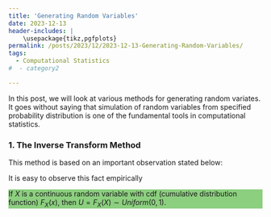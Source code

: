 ```yaml
---
title: 'Generating Random Variables'
date: 2023-12-13
header-includes: |
    \usepackage{tikz,pgfplots}
permalink: /posts/2023/12/2023-12-13-Generating-Random-Variables/
tags:
  - Computational Statistics
#  - category2

---
```

In this post, we will look at various methods for generating random variates. It goes without saying that simulation of random variables from specified probability distribution is one of the fundamental tools in computational statistics.

### 1. The Inverse Transform Method

This method is based on an important observation stated below:
		

		
It is easy to observe this fact empirically 

<div style="background-color: rgb(140, 207, 127);">

If $X$ is a continuous random variable with cdf (cumulative distribution function) $F_X(x)$, then $U = F_X(X) \sim Uniform(0,1).$ 

</div>

















